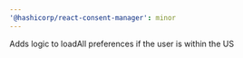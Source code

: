 ```yaml
---
'@hashicorp/react-consent-manager': minor
---
```


Adds logic to loadAll preferences if the user is within the US
